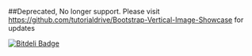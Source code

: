 ##Deprecated, No longer support. Please visit https://github.com/tutorialdrive/Bootstrap-Vertical-Image-Showcase for updates

[![Bitdeli Badge](https://d2weczhvl823v0.cloudfront.net/tutorialdrive/bootstrap-vertical-thumbnail-carousel/trend.png)](https://bitdeli.com/free "Bitdeli Badge")

